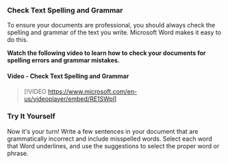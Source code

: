 ### Check Text Spelling and Grammar
To ensure your documents are professional, you should always check the spelling and grammar of the text you write. Microsoft Word makes it easy to do this.

**Watch the following video to learn how to check your documents for spelling errors and grammar mistakes.**


#### Video - Check Text Spelling and Grammar

> [!VIDEO https://www.microsoft.com/en-us/videoplayer/embed/RE1SWpl]


### Try It Yourself

Now it's your turn! Write a few sentences in your document that are grammatically incorrect and include misspelled words. Select each word that Word underlines, and use the suggestions to select the proper word or phrase.
